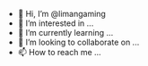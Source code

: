 - 👋 Hi, I’m @limangaming
- 👀 I’m interested in ...
- 🌱 I’m currently learning ...
- 💞️ I’m looking to collaborate on ...
- 📫 How to reach me ...

<!---
limangaming/limangaming is a ✨ special ✨ repository because its `README.md` (this file) appears on your GitHub profile.
You can click the Preview link to take a look at your changes.
--->
